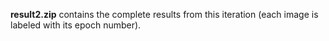 **result2.zip** contains the complete results from this iteration (each image is labeled with its epoch number).
